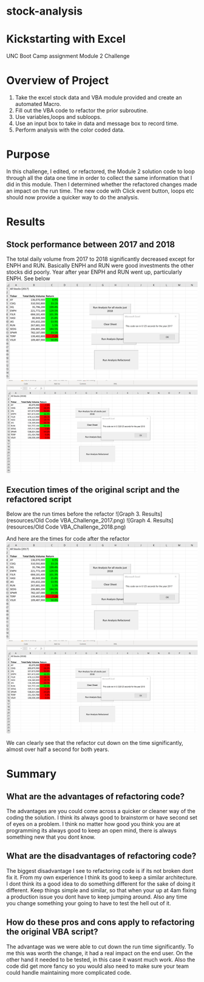 # stock-analysis
# Kickstarting with Excel
UNC Boot Camp assignment Module 2 Challenge

# Overview of Project
1. Take the excel stock data and VBA module provided and create an automated Macro.   
2. Fill out the VBA code to refactor the prior subroutine.   
3. Use variables,loops and subloops.
4. Use an input box to take in data and message box to record time.  
5. Perform analysis with the color coded data.   
 
 
# Purpose
In this challenge, I edited, or refactored, the Module 2 solution code to loop through all the data one time in order to collect the same information that I did in this module.  Then
I determined whether the refactored changes made an impact on the run time.  The new code with Click event button, loops etc should now provide a quicker way to do the analysis.

# Results
## Stock performance between 2017 and 2018
The total daily volume from 2017 to 2018 significantly decreased except for ENPH and RUN.  Basically ENPH and RUN were good investments the other stocks did poorly.  Year after year
ENPH and RUN went up, particularly ENPH.  See below 
![Graph 1. Results](resources/VBA_Challenge_2017.png)
![Graph 2. Results](resources/VBA_Challenge_2018.png)

## Execution times of the original script and the refactored script
Below are the run times before the refactor
![Graph 3. Results](resources/Old Code VBA_Challenge_2017.png)
![Graph 4. Results](resources/Old Code VBA_Challenge_2018.png)

And here are the times for code after the refactor
![Graph 3. Results](resources/VBA_Challenge_2017.png)
![Graph 4. Results](resources/VBA_Challenge_2018.png)

We can clearly see that the refactor cut down on the time significantly, almost over half a second for both years.


# Summary
## What are the advantages of refactoring code?
The advantages are you could come across a quicker or cleaner way of the coding the solution.  I think its always good to brainstorm or have second set of eyes on a problem.
I think no matter how good you think you are at programming its always good to keep an open mind, there is always something new that you dont know.

## What are the disadvantages of refactoring code?
The biggest disadvantage I see to refactoring code is if its not broken dont fix it.  From my own experience I think its good to keep a similar architecture.  I dont think its a good
idea to do something different for the sake of doing it different.  Keep things simple and similar, so that when your up at 4am fixing a production issue you dont have to keep jumping
around.  Also any time you change something your going to have to test the hell out of it.

## How do these pros and cons apply to refactoring the original VBA script?
The advantage was we were able to cut down the run time significantly.  To me this was worth the change, it had a real impact on the end user.  On the other hand it needed to be tested,
in this case it wasnt much work.  Also the code did get more fancy so you would also need to make sure your team could handle maintaining more complicated code.
